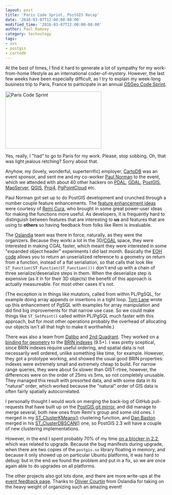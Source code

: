 ```yaml
---
layout: post
title: 'Paris Code Sprint, PostGIS Recap'
date: '2016-03-07T12:00:00-08:00'
modified_time: '2016-03-07T12:00:00-08:00'
author: Paul Ramsey
category: technology
tags:
- oss
- postgis
- cartodb
---
```


At the best of times, I find it hard to generate a lot of 
sympathy for my work-from-home lifestyle as an international
coder-of-mystery. However, the last few weeks have been especially
difficult, as I try to explain my week-long business trip
to Paris, France to participate in an annual [OSGeo Code Sprint](https://wiki.osgeo.org/wiki/Paris_Code_Sprint_2016).

<a href="https://wiki.osgeo.org/wiki/Paris_Code_Sprint_2016"><img src="https://wiki.osgeo.org/images/archive/d/d1/20160204192143%21Logo-TOSPrint_Paris.png" height="178" width="300" alt= "Paris Code Sprint" /></a>

Yes, really, I "had" to go to Paris for my work. Please, 
stop sobbing. Oh, that was light jealous retching? Sorry about
that.

Anyhow, my (lovely, wonderful, superterrific) employer, [CartoDB](http://cartodb.com)
was an event sponsor, and sent me and my co-worker [Paul
Norman](https://github.com/pnorman) to the event, which we 
attended with about 40 other hackers on 
[PDAL](http://pdal.io), [GDAL](http://gdal.org), [PostGIS](http://postigs.net), 
[MapServer](http://mapserver.org), [QGIS](http://qgis.org), [Proj4](http://proj4.org),
[PgPointCloud](http://github.com/pgpointcloud) etc.

Paul Norman got set up to do PostGIS development and crunched through a
number couple feature enhancements. The [feature enhancement ideas](https://wiki.osgeo.org/wiki/Paris_Code_Sprint_2016_:_PostGIS_Agenda) were
courtesy of [Remi Cura](https://github.com/Remi-C), who brought in some great power-user ideas for
making the functions more useful. As developers, it is frequently hard
to distinguish between features that are interesting to **us** and features
that are using to **others** so having feedback from folks like
Remi is invaluable.

The [Oslandia](http://oslandia.com) team was there in force, naturally, as they were the
organizers. Because they worki a lot in the 3D/[CGAL](http://www.cgal.org) 
space, they were interested in making CGAL faster, which meant they were
interested in some "expanded object header" experiments I did last
month. Basically the [EOH code](http://www.postgresql.org/message-id/20178.1423598435@sss.pgh.pa.us) allows you to return an unserialized
reference to a geometry on return from a function, instead of a flat
serialiation, so that calls that look like
`ST_Function(ST_Function(ST_Function()))` don't end up with a chain of
three serialize/deserialize steps in them. When the deserialize step
is expensive (as it in for their 3D objects) the benefit of this
approach is actually measureable. For most other cases it's not.

(The exception is in things like mutators, called from within
PL/PgSQL, for example doing array appends or insertions in a tight
loop. [Tom Lane](https://en.wikipedia.org/wiki/Tom_Lane_(computer_scientist)) wrote up this enhancement of PgSQL with examples for
array manipulation and did find big improvements for that narrow use
case. So we could make things like `ST_SetPoint()` called within
PL/PgSQL much faster with this
approach, but for most other operations probably the overhead of
allocating our objects isn't all that high to make it worthwhile.)

There was also a team from 
[Dalibo](http://www.dalibo.com/en/) and 
[2nd Quadrant](http://2ndquadrant.com). They worked on a 
[binding for geometry](http://blog.2ndquadrant.com/brin-postgis-codesprint2016-paris/)
to the 
[BRIN indexes](http://www.postgresql.org/docs/devel/static/brin-intro.html) (9.5+). 
I was pretty sceptical, since BRIN indexes require useful ordering, and
spatial data is not necessarily well ordered, unlike something like
time, for example. However, they got a prototype working, and showed
the usual good BRIN properties: indexes were extremely small and
extremely cheap to build. For narrow range queries, they were about 5x
slower than GIST-rtree, however, the differences were on the order of
25ms vs 5ms, so not completely unusable. They managed this result with
presorted data, and with some data in its "natural" order, which
worked because the "natural" order of GIS data is often fairly
spatially autocorrelated.

I personally thought I would work on merging the back-log of GitHub
pull-requests that have built up on the 
[PostGIS git mirror](https://github.com/postgis/postgis/pulls), 
and did manage to merge
several, both new ones from Remi's group and some old ones. I merged
in my 
[ST_ClusterKMeans()](http://postgis.net/docs/manual-dev/ST_ClusterKMeans.html)
clustering function, and [Dan Baston](https://github.com/dbaston) merged in his 
[ST_ClusterDBSCAN()](http://postgis.net/docs/manual-dev/ST_ClusterDBSCAN.html)
one, so PostGIS 2.3 will have a couple of new clustering implementations.

However, in the end I spent probably 70% of my time 
[on a blocker in 2.2](https://trac.osgeo.org/postgis/ticket/3429), 
which was related to upgrade. Because the bug manifests during
upgrade, when there are two copies of the `postgis.so` library floating
in memory, and because it only showed up on particular Ubuntu 
platforms, it was hard to debug: but in the end we found the problem
and put in a fix, so we are once again able to do upgrades on all
platforms. 

The other projects also got lots done, and there are more
write-ups at the [event feedback page](https://wiki.osgeo.org/wiki/Paris_Code_Sprint_2016_:_Feedback). 
Thanks to [Olivier Courtin](https://github.com/ocourtin) 
from Oslandia for taking on the heavy weight of 
organizing such an amazing event!

